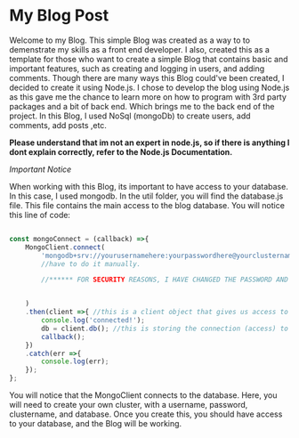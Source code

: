 # My Blog Post

Welcome to my Blog. This simple Blog was created as a way to to demenstrate my skills as a front end developer. I also, created this as a template for those who want to create a simple Blog
that contains basic and important features, such as creating and logging in users, and adding comments. Though there are many ways this Blog could've been created, I decided to create it using
Node.js. I chose to develop the blog using Node.js as this gave me the chance to learn more on how to program with 3rd party packages and a bit of back end. Which brings me to the back end of the project. In this Blog, I used NoSql (mongoDb) to create users, add comments, add posts ,etc. 

**Please understand that im not an expert in node.js, so if there is anything I dont explain correctly, refer to the Node.js Documentation.**



_Important Notice_

When working with this Blog, its important to have access to your database. In this case, I used mongodb.
In the util folder, you will find the database.js file. This file contains the main access to the blog database. You will notice this line of code: 

```JavaScript

const mongoConnect = (callback) =>{
    MongoClient.connect(
        'mongodb+srv://yourusernamehere:yourpasswordhere@yourclusternamehere.irdq5.mongodb.net/databasenamehere?retryWrites=true&w=majority' //mongodb will create the database if its not yet been created. we dont 
        //have to do it manually.

        //****** FOR SECURITY REASONS, I HAVE CHANGED THE PASSWORD AND USERNAME WHICH GETS ACCESS TO THE blogposts DATABASE ****************


    )
    .then(client =>{ //this is a client object that gives us access to the database.
        console.log('connected!');
        db = client.db(); //this is storing the connection (access) to the databse. which means the connection will keep on running. 
        callback();
    })
    .catch(err =>{
        console.log(err);
    });
};
```

You will notice that the MongoClient connects to the database. Here, you will need to create your own cluster, with a username, password, clustername, and database. Once you create this, you should have access to your database, and the Blog will be working. 